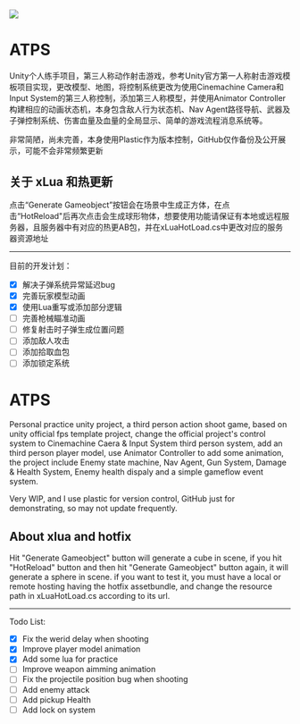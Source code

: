 # ![](https://github.com/Makstein/ATPS/blob/master/Images/AnimationDemo.gif)

# ATPS

Unity个人练手项目，第三人称动作射击游戏，参考Unity官方第一人称射击游戏模板项目实现，更改模型、地图，将控制系统更改为使用Cinemachine Camera和Input System的第三人称控制，添加第三人称模型，并使用Animator Controller构建相应的动画状态机，本身包含敌人行为状态机、Nav Agent路径导航、武器及子弹控制系统、伤害血量及血量的全局显示、简单的游戏流程消息系统等。

非常简陋，尚未完善，本身使用Plastic作为版本控制，GitHub仅作备份及公开展示，可能不会非常频繁更新

## 关于 xLua 和热更新

点击“Generate Gameobject”按钮会在场景中生成正方体，在点击“HotReload"后再次点击会生成球形物体，想要使用功能请保证有本地或远程服务器，且服务器中有对应的热更AB包，并在xLuaHotLoad.cs中更改对应的服务器资源地址

------

目前的开发计划：

- [x] 解决子弹系统异常延迟bug
- [x] 完善玩家模型动画
- [x] 使用Lua重写或添加部分逻辑
- [ ] 完善枪械瞄准动画
- [ ] 修复射击时子弹生成位置问题
- [ ] 添加敌人攻击
- [ ] 添加拾取血包
- [ ] 添加锁定系统

# ATPS

Personal practice unity project, a third person action shoot game, based on unity official fps template project, change the official project's control system to Cinemachine Caera & Input System third person system, add an third person player model, use Animator Controller to add some animation, the project include Enemy state machine, Nav Agent, Gun System, Damage & Health System, Enemy health dispaly and a simple gameflow event system.

Very WIP, and I use plastic for version control, GitHub just for demonstrating, so may not update frequently.

## About xlua and hotfix

Hit "Generate Gameobject" button will generate a cube in scene, if you hit "HotReload" button and then hit "Generate Gameobject" button again, it will generate a sphere in scene. if you want to test it, you must have a local or remote hosting having the hotfix assetbundle, and change the resource path in xLuaHotLoad.cs according to its url.

------

Todo List:

- [x] Fix the werid delay when shooting
- [x] Improve player model animation
- [x] Add some lua for practice
- [ ] Improve weapon aimming animation
- [ ] Fix the projectile position bug when shooting
- [ ] Add enemy attack
- [ ] Add pickup Health
- [ ] Add lock on system
